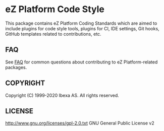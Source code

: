 # eZ Platform Code Style

This package contains eZ Platform Coding Standards which are aimed to include plugins
for code style tools, plugins for CI, IDE settings, Git hooks, GitHub templates related
to contributions, etc.

## FAQ

See [FAQ](doc/FAQ.md) for common questions about contributing to eZ Platform-related packages.

## COPYRIGHT

Copyright (C) 1999-2020 Ibexa AS. All rights reserved.

## LICENSE

http://www.gnu.org/licenses/gpl-2.0.txt GNU General Public License v2
